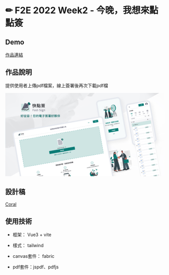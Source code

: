 # ✏ F2E 2022 Week2 - 今晚，我想來點點簽

## Demo
[作品連結](https://pdf-sign-ochre.vercel.app/)

## 作品說明
提供使用者上傳pdf檔案，線上簽署後再次下載pdf檔

![image](https://raw.githubusercontent.com/qdandy38/PDF_Vue/7b1041dc9007b87fbe232c3472deefb5a860ba81/Thumbnail%401200w.jpg)

## 設計稿
[Coral](https://2022.thef2e.com/users/12061549261449593305)

## 使用技術
- 框架： Vue3 + vite

- 樣式： tailwind

- canvas套件： fabric

- pdf套件：jspdf、pdfjs
